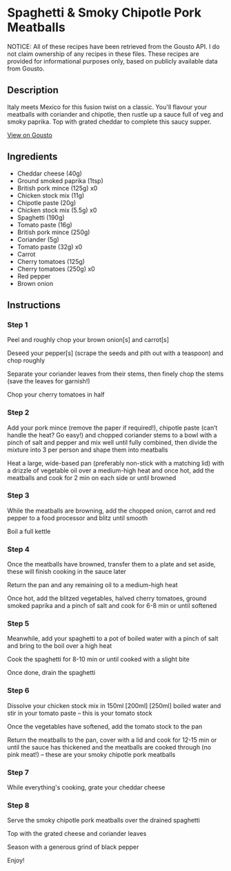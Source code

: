# Spaghetti & Smoky Chipotle Pork Meatballs

NOTICE: All of these recipes have been retrieved from the Gousto API. I do not claim ownership of any recipes in these files. These recipes are provided for informational purposes only, based on publicly available data from Gousto.

## Description

Italy meets Mexico for this fusion twist on a classic. You'll flavour your meatballs with coriander and chipotle, then rustle up a sauce full of veg and smoky paprika. Top with grated cheddar to complete this saucy supper.


[View on Gousto](https://www.gousto.co.uk/recipes/cookbook/spaghetti-smoky-chipotle-pork-meatballs)

## Ingredients

- Cheddar cheese (40g)
- Ground smoked paprika (1tsp)
- British pork mince (125g) x0
- Chicken stock mix (11g)
- Chipotle paste (20g)
- Chicken stock mix (5.5g) x0
- Spaghetti (190g)
- Tomato paste (16g)
- British pork mince (250g)
- Coriander (5g)
- Tomato paste (32g) x0
- Carrot
- Cherry tomatoes (125g)
- Cherry tomatoes (250g) x0
- Red pepper
- Brown onion

## Instructions


### Step 1

Peel and roughly chop your brown onion[s]<span class="text-danger"> </span>and carrot[s]

Deseed your pepper[s] (scrape the seeds and pith out with a teaspoon) and chop roughly

Separate your coriander leaves from their stems, then finely chop the stems (save the leaves for garnish!)

Chop your cherry tomatoes in half


### Step 2

Add your pork mince (remove the paper if required!), chipotle paste (can’t handle the heat? Go easy!) and chopped coriander stems to a bowl with a pinch of salt and pepper and mix well until fully combined, then divide the mixture into 3 per person and shape them into meatballs

Heat a large, wide-based pan (preferably non-stick with a matching lid) with a drizzle of vegetable oil over a medium-high heat and once hot, add the meatballs and cook for 2 min on each side or until browned


### Step 3

While the meatballs are browning, add the chopped onion, carrot and red pepper to a food processor and blitz until smooth

Boil a full kettle


### Step 4

Once the meatballs have browned, transfer them to a plate and set aside, these will finish cooking in the sauce later

Return the pan and any remaining oil to a medium-high heat

Once hot, add the blitzed vegetables, halved cherry tomatoes, ground smoked paprika and a pinch of salt and cook for 6-8 min or until softened


### Step 5

Meanwhile, add your spaghetti to a pot of boiled water with a pinch of salt and bring to the boil over a high heat

Cook the spaghetti for 8-10 min or until cooked with a slight bite

Once done, drain the spaghetti


### Step 6

Dissolve your chicken stock mix in 150ml <span class="text-purple">[200ml]</span> <span class="text-danger">[250ml]</span> boiled water and stir in your tomato paste – this is your tomato stock

Once the vegetables have softened, add the tomato stock to the pan

Return the meatballs to the pan, cover with a lid and cook for 12-15 min or until the sauce has thickened and the meatballs are cooked through (no pink meat!) – these are your smoky chipotle pork meatballs


### Step 7

While everything's cooking, grate your cheddar cheese

### Step 8

Serve the smoky chipotle pork meatballs over the drained spaghetti

Top with the grated cheese and coriander leaves

Season with a generous grind of black pepper

Enjoy!

